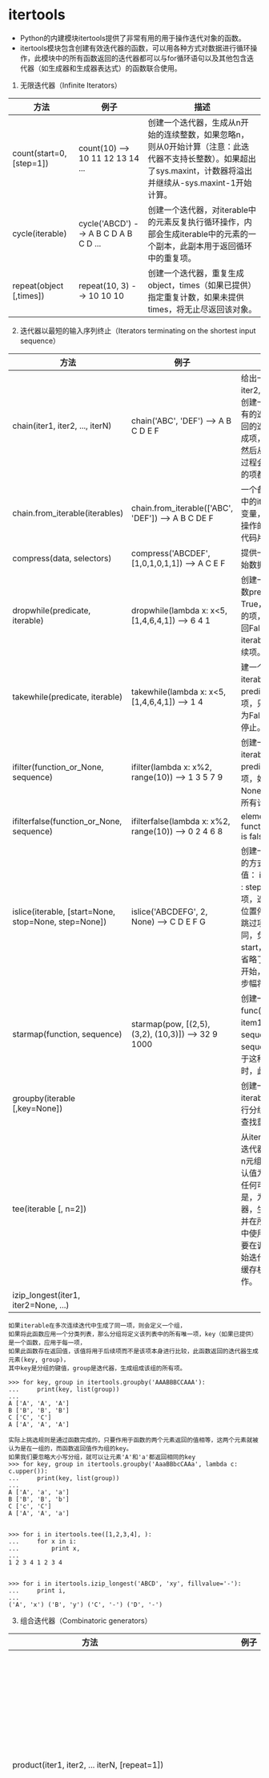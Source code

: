 # itertools

- Python的内建模块itertools提供了非常有用的用于操作迭代对象的函数。
- itertools模块包含创建有效迭代器的函数，可以用各种方式对数据进行循环操作，此模块中的所有函数返回的迭代器都可以与for循环语句以及其他包含迭代器（如生成器和生成器表达式）的函数联合使用。

1. 无限迭代器（Infinite Iterators）

| 方法 | 例子 | 描述 |
| --- | --- | --- |
| count(start=0, [step=1]) | count(10) --> 10 11 12 13 14 ... | 创建一个迭代器，生成从n开始的连续整数，如果忽略n，则从0开始计算（注意：此迭代器不支持长整数）。如果超出了sys.maxint，计数器将溢出并继续从-sys.maxint-1开始计算。 |
| cycle(iterable) | cycle('ABCD') --> A B C D A B C D ... | 创建一个迭代器，对iterable中的元素反复执行循环操作，内部会生成iterable中的元素的一个副本，此副本用于返回循环中的重复项。 | 
| repeat(object [,times]) | repeat(10, 3) --> 10 10 10　  | 创建一个迭代器，重复生成object，times（如果已提供）指定重复计数，如果未提供times，将无止尽返回该对象。 | 

2. 迭代器以最短的输入序列终止（Iterators terminating on the shortest input sequence）

| 方法 | 例子 | 描述 |
| --- | --- | --- |
| chain(iter1, iter2, ..., iterN) | chain('ABC', 'DEF') --> A B C D E F | 给出一组迭代器(iter1, iter2, ..., iterN)，此函数创建一个新迭代器来将所有的迭代器链接起来，返回的迭代器从iter1开始生成项，知道iter1被用完，然后从iter2生成项，这一过程会持续到iterN中所有的项都被用完。 |
| chain.from_iterable(iterables) | chain.from_iterable(['ABC', 'DEF']) --> A B C DE F | 一个备用链构造函数，其中的iterables是一个迭代变量，生成迭代序列，此操作的结果与以下生成器代码片段生成的结果相同 | 
| compress(data, selectors) | compress('ABCDEF', [1,0,1,0,1,1]) --> A C E F | 提供一个选择列表，对原始数据进行筛选 | 
| dropwhile(predicate, iterable) | dropwhile(lambda x: x<5, [1,4,6,4,1]) --> 6 4 1 | 创建一个迭代器，只要函数predicate(item)为True，就丢弃iterable中的项，如果predicate返回False，就会生成iterable中的项和所有后续项。 |
| takewhile(predicate, iterable) | takewhile(lambda x: x<5, [1,4,6,4,1]) --> 1 4 | 建一个迭代器，生成iterable中predicate(item)为True的项，只要predicate计算为False，迭代就会立即停止。 |
| ifilter(function_or_None, sequence) | ifilter(lambda x: x%2, range(10)) --> 1 3 5 7 9 | 创建一个迭代器，仅生成iterable中predicate(item)为True的项，如果predicate为None，将返回iterable中所有计算为True的项。 | 
| ifilterfalse(function_or_None, sequence) | ifilterfalse(lambda x: x%2, range(10)) --> 0 2 4 6 8 | elements of seq where function_or_None(elem) is false |  
| islice(iterable, [start=None, stop=None, step=None]) | islice('ABCDEFG', 2, None) --> C D E F G | 创建一个迭代器，生成项的方式类似于切片返回值： iterable[start : stop : step]，将跳过前start个项，迭代在stop所指定的位置停止，step指定用于跳过项的步幅。与切片不同，负值不会用于任何start，stop和step，如果省略了start，迭代将从0开始，如果省略了step，步幅将采用1. | 
| starmap(function, sequence) | starmap(pow, [(2,5), (3,2), (10,3)]) --> 32 9 1000 | 创建一个迭代器，生成值func(item1, item2),其中item1、item2来自sequence，只有当sequence生成的项适用于这种调用函数的方式时，此函数才有效。 | 
| groupby(iterable [,key=None]) |  | 创建一个迭代器，对iterable生成的连续项进行分组，在分组过程中会查找重复项。 |
| tee(iterable [, n=2]) | | 从iterable创建n个独立的迭代器，创建的迭代器以n元组的形式返回，n的默认值为2，此函数适用于任何可迭代的对象，但是，为了克隆原始迭代器，生成的项会被缓存，并在所有新创建的迭代器中使用，一定要注意，不要在调用tee()之后使用原始迭代器iterable，否则缓存机制可能无法正确工作。 | 
| izip_longest(iter1, iter2=None, ...) |  |  | 

```
如果iterable在多次连续迭代中生成了同一项，则会定义一个组，
如果将此函数应用一个分类列表，那么分组将定义该列表中的所有唯一项，key（如果已提供）是一个函数，应用于每一项，
如果此函数存在返回值，该值将用于后续项而不是该项本身进行比较，此函数返回的迭代器生成元素(key, group)，
其中key是分组的键值，group是迭代器，生成组成该组的所有项。

>>> for key, group in itertools.groupby('AAABBBCCAAA'):
...     print(key, list(group))
...
A ['A', 'A', 'A']
B ['B', 'B', 'B']
C ['C', 'C']
A ['A', 'A', 'A']

实际上挑选规则是通过函数完成的，只要作用于函数的两个元素返回的值相等，这两个元素就被认为是在一组的，而函数返回值作为组的key。
如果我们要忽略大小写分组，就可以让元素'A'和'a'都返回相同的key
>>> for key, group in itertools.groupby('AaaBBbcCAAa', lambda c: c.upper()):
...     print(key, list(group))
...
A ['A', 'a', 'a']
B ['B', 'B', 'b']
C ['c', 'C']
A ['A', 'A', 'a']


>>> for i in itertools.tee([1,2,3,4], ):
...     for x in i:
...         print x, 
... 
1 2 3 4 1 2 3 4 


>>> for i in itertools.izip_longest('ABCD', 'xy', fillvalue='-'):
...     print i,
... 
('A', 'x') ('B', 'y') ('C', '-') ('D', '-') 
```

3. 组合迭代器（Combinatoric generators）

| 方法 | 例子 | 描述 |
| --- | --- | --- |
| product(iter1, iter2, ... iterN, [repeat=1]) |  | 创建一个迭代器，生成表示item1，item2等中的项目的笛卡尔积的元组，repeat是一个关键字参数，指定重复生成序列的次数。 |
| permutations(iterable [,r]) |  | 创建一个迭代器，返回iterable中所有长度为r的项目序列，如果省略了r，那么序列的长度与iterable中的项目数量相同： 返回p中任意取r个元素做排列的元组的迭代器。 | 
| combinations(iterable, r) | | 创建一个迭代器，返回iterable中所有长度为r的子序列，返回的子序列中的项按输入iterable中的顺序排序。 | 
| combinations_with_replacement(iterable, r) | combinations_with_replacement('ABC', 2) --> AA AB AC BB BC CC | 创建一个迭代器，返回iterable中所有长度为r的子序列，返回的子序列中的项按输入iterable中的顺序排序 (带重复) | 

```
以上4种, 都有如下两种形式：
# product('ABCD', 'xy') --> Ax Ay Bx By Cx Cy Dx Dy    
# product(range(2), repeat=3) --> 000 001 010 011 100 101 110 111

# permutations('ABCD', 2) --> AB AC AD BA BC BD CA CB CD DA DB DC 
# permutations(range(3)) --> 012 021 102 120 201 210

-- combinations
>>> from itertools import combinations
>>> test = combinations([1,2,3,4], 2)
>>> for el in test:
...    print el 
(1, 2)
(1, 3)
(1, 4)
(2, 3)
(2, 4)
(3, 4)
```　